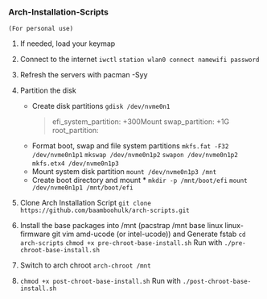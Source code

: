 ### Arch-Installation-Scripts
    (For personal use)

1. If needed, load your keymap
2. Connect to the internet
    `iwctl`
    `station wlan0 connect namewifi password`

3. Refresh the servers with pacman -Syy
4. Partition the disk
    - Create disk partitions
      `gdisk /dev/nvme0n1`
        > efi_system_partition: +300Mount
        > swap_partition: +1G 
        > root_partition: 
    - Format boot, swap and file system partitions 
      `mkfs.fat -F32 /dev/nvme0n1p1`
      `mkswap /dev/nvme0n1p2`
      `swapon /dev/nvme0n1p2`
      `mkfs.etx4 /dev/nvme0n1p3`
    - Mount system disk partition
      `mount /dev/nvme0n1p3 /mnt`
    - Create boot directory and mount *
      `mkdir -p /mnt/boot/efi`
      `mount /dev/nvme0n1p1 /mnt/boot/efi`
5. Clone Arch Installation Script 
    `git clone https://github.com/baamboohulk/arch-scripts.git`
6. Install the base packages into /mnt (pacstrap /mnt base linux linux-firmware git vim amd-ucode (or intel-ucode)) and Generate fstab
    `cd arch-scripts`
    `chmod +x pre-chroot-base-install.sh`
    Run with `./pre-chroot-base-install.sh`
7. Switch to arch chroot 
    `arch-chroot /mnt`
8. 
    `chmod +x post-chroot-base-install.sh`
    Run with `./post-chroot-base-install.sh`




